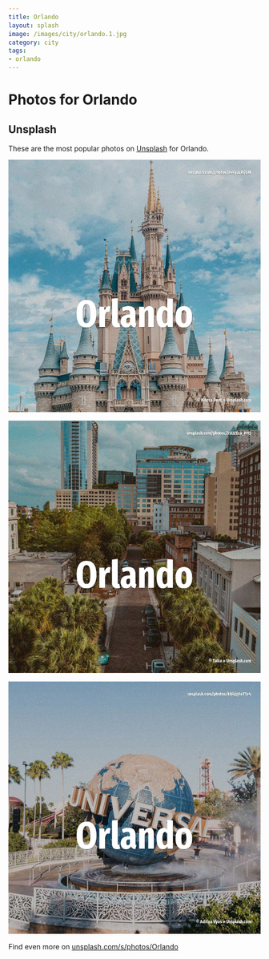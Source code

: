 ```yaml
---
title: Orlando
layout: splash
image: /images/city/orlando.1.jpg
category: city
tags:
- orlando
---
```

# Photos for Orlando

## Unsplash

These are the most popular photos on [Unsplash](https://unsplash.com) for Orlando.

![Orlando](/images/city/orlando.1.jpg)

![Orlando](/images/city/orlando.2.jpg)

![Orlando](/images/city/orlando.3.jpg)

Find even more on [unsplash.com/s/photos/Orlando](https://unsplash.com/s/photos/Orlando)
